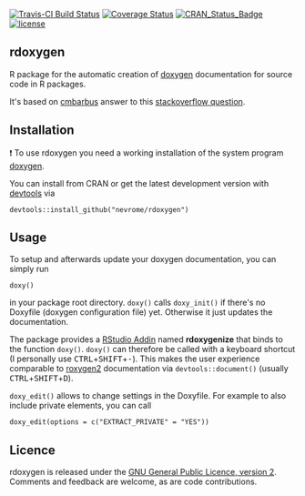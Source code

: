 [![Travis-CI Build Status](https://travis-ci.org/nevrome/rdoxygen.svg?branch=master)](https://travis-ci.org/nevrome/rdoxygen) [![Coverage Status](https://img.shields.io/codecov/c/github/nevrome/rdoxygen/master.svg)](https://codecov.io/github/nevrome/rdoxygen?branch=master)
[![CRAN\_Status\_Badge](http://www.r-pkg.org/badges/version/rdoxygen)](http://cran.r-project.org/package=rdoxygen)
[![license](https://img.shields.io/badge/license-GPL%202-B50B82.svg)](https://www.r-project.org/Licenses/GPL-2)

rdoxygen
--------

R package for the automatic creation of [doxygen](http://www.doxygen.org) documentation for source code in R packages. 

It's based on [cmbarbus](http://stackoverflow.com/users/1174052/cmbarbu) answer to this [stackoverflow question](http://stackoverflow.com/questions/20713521/using-roxygen2-and-doxygen-on-the-same-package). 


Installation
------------

:exclamation: To use rdoxygen you need a working installation of the system program [doxygen](http://www.stack.nl/~dimitri/doxygen/download.html). 

You can install from CRAN or get the latest development version with [devtools](https://CRAN.R-project.org/package=devtools) via

```{r}
devtools::install_github("nevrome/rdoxygen")
```

Usage
-----

To setup and afterwards update your doxygen documentation, you can simply run 

```{r}
doxy()
```

in your package root directory. `doxy()` calls `doxy_init()` if there's no Doxyfile (doxygen configuration file) yet. Otherwise it just updates the documentation. 

The package provides a [RStudio Addin](https://rstudio.github.io/rstudioaddins/) named **rdoxygenize** that binds to the function `doxy()`. `doxy()` can therefore be called with a keyboard shortcut (I personally use <kbd>CTRL</kbd>+<kbd>SHIFT</kbd>+<kbd>-</kbd>). This makes the user experience comparable to [roxygen2](https://github.com/yihui/roxygen2) documentation via `devtools::document()` (usually <kbd>CTRL</kbd>+<kbd>SHIFT</kbd>+<kbd>D</kbd>). 

`doxy_edit()` allows to change settings in the Doxyfile. For example to also include private elements, you can call

```{r}
doxy_edit(options = c("EXTRACT_PRIVATE" = "YES"))
```

Licence
-------

rdoxygen is released under the [GNU General Public Licence, version 2](https://www.gnu.org/licenses/old-licenses/gpl-2.0.en.html). Comments and feedback are welcome, as are code contributions.